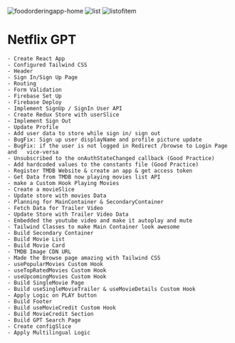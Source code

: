 ![foodorderingapp-home](https://github.com/user-attachments/assets/83b15413-6682-4474-8d77-401bc8ab6a03)
![list](https://github.com/user-attachments/assets/de50d31d-47ff-4732-9051-926916bcec8c)
![listofitem](https://github.com/user-attachments/assets/de4e038f-e99c-4bf1-9c14-fe5bf5f7fadc)





# Netflix GPT

    - Create React App
    - Configured Tailwind CSS
    - Header
    - Sign In/Sign Up Page
    - Routing
    - Form Validation
    - Firebase Set Up
    - Firebase Deploy
    - Implement SignUp / SignIn User API
    - Create Redux Store with userSlice
    - Implement Sign Out
    - Update Profile
    - Add user data to store while sign in/ sign out
    - BugFix: Sign up user displayName and profile picture update
    - BugFix: if the user is not logged in Redirect /browse to Login Page and   vice-versa
    - Unsubscribed to the onAuthStateChanged callback (Good Practice)
    - Add hardcoded values to the constants file (Good Practice)
    - Register TMDB Website & create an app & get access token
    - Get Data from TMDB now playing movies list API
    - make a Custom Hook Playing Movies
    - Create a movieSlice
    - Update store with movies Data
    - Planning for MainContainer & SecondaryContainer
    - Fetch Data for Trailer Video
    - Update Store with Trailer Video Data
    - Embedded the youtube video and make it autoplay and mute
    - Tailwind Classes to make Main Container look awesome
    - Build Secondary Container
    - Build Movie List
    - Build Movie Card
    - TMDB Image CDN URL
    - Made the Browse page amazing with Tailwind CSS
    - usePopularMovies Custom Hook
    - useTopRatedMovies Custom Hook
    - useUpcomingMovies Custom Hook
    - Build SingleMovie Page
    - Build useSingleMovieTrailer & useMovieDetails Custom Hook
    - Apply Logic on PLAY button
    - Build Footer
    - Build useMovieCredit Custom Hook
    - Build MovieCredit Section
    - Build GPT Search Page
    - Create configSlice
    - Apply Multilingual Logic
